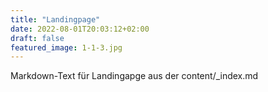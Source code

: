 ```yaml
---
title: "Landingpage"
date: 2022-08-01T20:03:12+02:00
draft: false
featured_image: 1-1-3.jpg
---
```


Markdown-Text für Landingapge aus der content/_index.md


